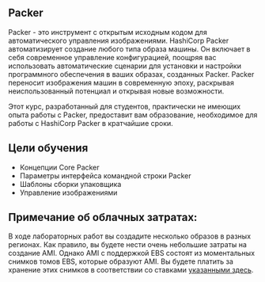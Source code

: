 ## Packer

Packer - это инструмент с открытым исходным кодом для автоматического управления изображениями. HashiCorp Packer автоматизирует создание любого типа образа машины. Он включает в себя современное управление конфигурацией, поощряя вас использовать автоматические сценарии для установки и настройки программного обеспечения в ваших образах, созданных Packer.
Packer переносит изображения машин в современную эпоху, раскрывая неиспользованный потенциал и открывая новые возможности.

Этот курс, разработанный для студентов, практически не имеющих опыта работы с Packer, предоставит вам образование, необходимое для работы с HashiCorp Packer в кратчайшие сроки.

## Цели обучения

- Концепции Core Packer
- Параметры интерфейса командной строки Packer
- Шаблоны сборки упаковщика
- Управление изображениями

## Примечание об облачных затратах:

В ходе лабораторных работ вы создадите несколько образов в разных регионах. Как правило, вы будете нести очень небольшие затраты на создание AMI. Однако AMI с поддержкой EBS состоят из моментальных снимков томов EBS, которые образуют AMI. Вы будете платить за хранение этих снимков в соответствии со ставками [указанными здесь](https://aws.amazon.com/ebs/pricing/).
